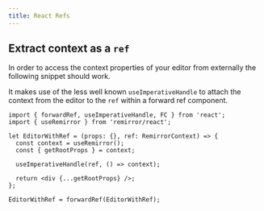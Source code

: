 ```yaml
---
title: React Refs
---
```


## Extract context as a `ref`

In order to access the context properties of your editor from externally the following snippet
should work.

It makes use of the less well known `useImperativeHandle` to attach the context from the editor to
the `ref` within a forward ref component.

```tsx
import { forwardRef, useImperativeHandle, FC } from 'react';
import { useRemirror } from 'remirror/react';

let EditorWithRef = (props: {}, ref: RemirrorContext) => {
  const context = useRemirror();
  const { getRootProps } = context;

  useImperativeHandle(ref, () => context);

  return <div {...getRootProps} />;
};

EditorWithRef = forwardRef(EditorWithRef);
```
